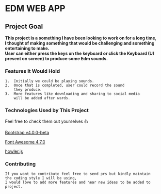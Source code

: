 # EDM WEB APP

## Project Goal
<strong>
    This project is a something I have been looking to work on for a long time,
    I thought of making something that would be challenging and something entertaining
    to make.<br>
    User can either press the keys on the keyboard or click the Keyboard (UI present on screen)
    to produce some Edm sounds. 
</strong>

### Features It Would Hold
    1.  Initially we could be playing sounds. 
    2.  Once that is completed, user could record the sound
        they produce.
    3.  More features like downloading and sharing to social media
        will be added after wards.

### Technologies Used by This Project
Feel free to check them out yourselves :+1:

[Bootstrap v4.0.0-beta](https://github.com/twbs/bootstrap)

[Font Awesome 4.7.0](https://fontawesome.com/)

[howler.js](https://github.com/goldfire/howler.js)


### Contributing
    If you want to contribute feel free to send prs but kindly maintain the coding style I will be using,
    I would love to add more features and hear new ideas to be added to project.